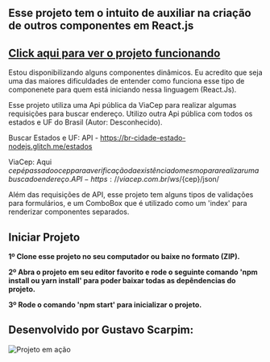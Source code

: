 ## Esse projeto tem o intuito de auxiliar na criação de outros componentes em React.js
## <a href="https://guscarpim.github.io/BuscarCep-React/index" target="blank" >Click aqui para ver o projeto funcionando</a>

Estou disponibilizando alguns componentes dinâmicos. Eu acredito que seja uma das maiores dificuldades de entender como funciona esse tipo de componenete para quem está iniciando nessa linguagem (React.Js).

Esse projeto utiliza uma Api pública da ViaCep para realizar algumas requisições para buscar endereço.
Utilizo outra Api pública com todos os estados e UF do Brasil (Autor: Desconhecido).

Buscar Estados e UF:
API - https://br-cidade-estado-nodejs.glitch.me/estados 

ViaCep:
Aqui ${cep} é passado o cep para a verificação da existência do mesmo para realizar uma busca do endereço. 
API - https://viacep.com.br/ws/${cep}/json/

Além das requisições de API, esse projeto tem alguns tipos de validações para formulários, e um ComboBox que é utilizado como um 'index' para renderizar componentes separados.

## Iniciar Projeto

<b>1º Clone esse projeto no seu computador ou baixe no formato (ZIP).</b>

<b>2º Abra o projeto em seu editor favorito e rode o seguinte comando 'npm install ou yarn install' para poder baixar todas as depêndencias do projeto.</b>

<b>3º Rode o comando 'npm start' para inicializar o projeto.</b>


## Desenvolvido por Gustavo Scarpim:
![Projeto em ação](https://user-images.githubusercontent.com/47616551/73510308-742b5480-43c0-11ea-995e-cfed2c876874.gif)
